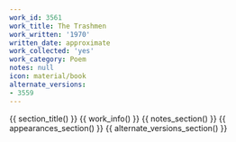 ```yaml
---
work_id: 3561
work_title: The Trashmen
work_written: '1970'
written_date: approximate
work_collected: 'yes'
work_category: Poem
notes: null
icon: material/book
alternate_versions:
- 3559
---
```


{{ section_title() }}
{{ work_info() }}
{{ notes_section() }}
{{ appearances_section() }}
{{ alternate_versions_section() }}